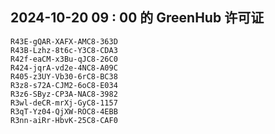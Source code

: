 ## 2024-10-20 09 : 00 的 GreenHub 许可证
```
R43E-gQAR-XAFX-AMC8-363D
R43B-Lzhz-8t6c-Y3C8-CDA3
R42f-eaCM-x3Bu-qJC8-26C0
R424-jqrA-vd2e-4NC8-A09C
R405-z3UY-Vb30-6rC8-BC38
R3z8-s72A-CJM2-6oC8-E034
R3z6-SByz-CP3A-NAC8-3982
R3wl-deCR-mrXj-GyC8-1157
R3qT-Yz04-QjXW-ROC8-4EBB
R3nn-aiRr-HbvK-25C8-CAF0
```

